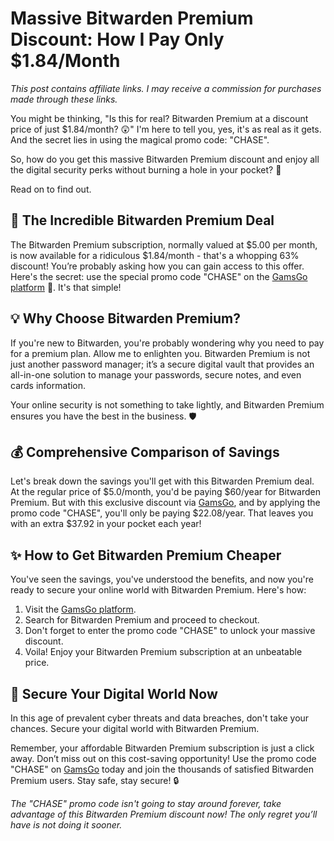 # Massive Bitwarden Premium Discount: How I Pay Only $1.84/Month 

*This post contains affiliate links. I may receive a commission for purchases made through these links.*

You might be thinking, "Is this for real? Bitwarden Premium at a discount price of just $1.84/month? 😲" I'm here to tell you, yes, it's as real as it gets. And the secret lies in using the magical promo code: "CHASE". 

So, how do you get this massive Bitwarden Premium discount and enjoy all the digital security perks without burning a hole in your pocket? 💸

Read on to find out. 

## 🚀 The Incredible Bitwarden Premium Deal 

The Bitwarden Premium subscription, normally valued at $5.00 per month, is now available for a ridiculous $1.84/month - that's a whopping 63% discount! You’re probably asking how you can gain access to this offer. Here's the secret: use the special promo code "CHASE" on the [GamsGo platform](https://www.gamsgo.com/partner/ykeX7B) 🎁. It's that simple! 

## 💡 Why Choose Bitwarden Premium?

If you're new to Bitwarden, you're probably wondering why you need to pay for a premium plan. Allow me to enlighten you. Bitwarden Premium is not just another password manager; it’s a secure digital vault that provides an all-in-one solution to manage your passwords, secure notes, and even cards information. 

Your online security is not something to take lightly, and Bitwarden Premium ensures you have the best in the business. 🛡️

## 💰 Comprehensive Comparison of Savings

Let's break down the savings you'll get with this Bitwarden Premium deal. At the regular price of $5.0/month, you'd be paying $60/year for Bitwarden Premium. But with this exclusive discount via [GamsGo](https://www.gamsgo.com/partner/ykeX7B), and by applying the promo code "CHASE", you'll only be paying $22.08/year. That leaves you with an extra $37.92 in your pocket each year! 

## ✨ How to Get Bitwarden Premium Cheaper

You've seen the savings, you've understood the benefits, and now you're ready to secure your online world with Bitwarden Premium. Here's how:

1. Visit the [GamsGo platform](https://www.gamsgo.com/partner/ykeX7B).
2. Search for Bitwarden Premium and proceed to checkout.
3. Don't forget to enter the promo code "CHASE" to unlock your massive discount. 
4. Voila! Enjoy your Bitwarden Premium subscription at an unbeatable price.

## 🔐 Secure Your Digital World Now

In this age of prevalent cyber threats and data breaches, don't take your chances. Secure your digital world with Bitwarden Premium. 

Remember, your affordable Bitwarden Premium subscription is just a click away. Don’t miss out on this cost-saving opportunity! Use the promo code "CHASE" on [GamsGo](https://www.gamsgo.com/partner/ykeX7B) today and join the thousands of satisfied Bitwarden Premium users. Stay safe, stay secure! 🔒

_The "CHASE" promo code isn't going to stay around forever, take advantage of this Bitwarden Premium discount now! The only regret you’ll have is not doing it sooner._